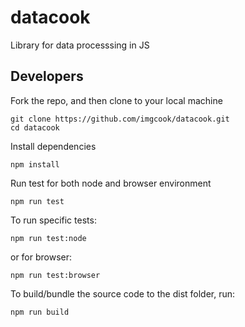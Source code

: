 # datacook
Library for data processsing in JS

## Developers

Fork the repo, and then clone to your local machine

```
git clone https://github.com/imgcook/datacook.git
cd datacook
```
Install dependencies

```
npm install
```

Run test for both node and browser environment

```
npm run test
```

To run specific tests:

```
npm run test:node
```

or for browser:
```
npm run test:browser
```

To build/bundle the source code to the dist folder, run:

```
npm run build
```


